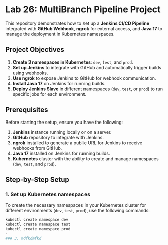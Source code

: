 # Lab 26: MultiBranch Pipeline Project

This repository demonstrates how to set up a **Jenkins CI/CD Pipeline** integrated with **GitHub Webhook**, **ngrok** for external access, and **Java 17** to manage the deployment in Kubernetes namespaces.

## Project Objectives
1. **Create 3 namespaces in Kubernetes**: `dev`, `test`, and `prod`.
2. **Set up Jenkins** to integrate with GitHub and automatically trigger builds using webhooks.
3. **Use ngrok** to expose Jenkins to GitHub for webhook communication.
4. **Install Java 17** on Jenkins for running builds.
5. **Deploy Jenkins Slave** in different namespaces (`dev`, `test`, or `prod`) to run specific jobs for each environment.

## Prerequisites
Before starting the setup, ensure you have the following:
1. **Jenkins** instance running locally or on a server.
2. **GitHub** repository to integrate with Jenkins.
3. **ngrok** installed to generate a public URL for Jenkins to receive webhooks from GitHub.
4. **Java 17** installed on Jenkins for running builds.
5. **Kubernetes** cluster with the ability to create and manage namespaces (`dev`, `test`, and `prod`).

## Step-by-Step Setup

### 1. Set up Kubernetes namespaces
To create the necessary namespaces in your Kubernetes cluster for different environments (`dev`, `test`, `prod`), use the following commands:

```bash
kubectl create namespace dev
kubectl create namespace test
kubectl create namespace prod
-
### 3. mdfkdmfkd
